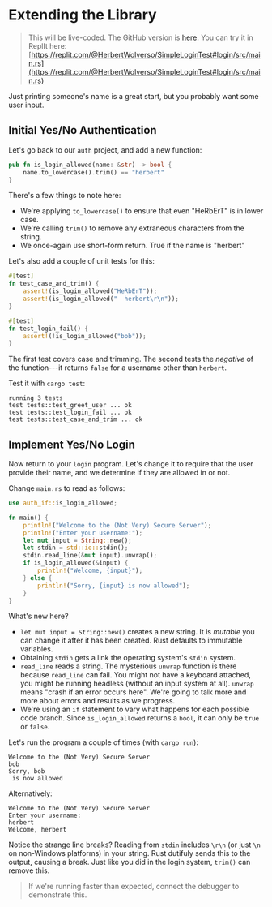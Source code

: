 # Extending the Library

> This will be live-coded. The GitHub version is [here](/src/auth_if/). You can try it in ReplIt here: [https://replit.com/@HerbertWolverso/SimpleLoginTest#login/src/main.rs](https://replit.com/@HerbertWolverso/SimpleLoginTest#login/src/main.rs)

Just printing someone's name is a great start, but you probably want
some user input.

## Initial Yes/No Authentication

Let's go back to our `auth` project, and add a new function:

```rust
pub fn is_login_allowed(name: &str) -> bool {
    name.to_lowercase().trim() == "herbert"
}
```

There's a few things to note here:
* We're applying `to_lowercase()` to ensure that even "HeRbErT" is in lower case.
* We're calling `trim()` to remove any extraneous characters from the string.
* We once-again use short-form return. True if the name is "herbert"

Let's also add a couple of unit tests for this:

```rust
#[test]
fn test_case_and_trim() {
    assert!(is_login_allowed("HeRbErT"));
    assert!(is_login_allowed("  herbert\r\n"));
}

#[test]
fn test_login_fail() {
    assert!(!is_login_allowed("bob"));
}
```

The first test covers case and trimming. The second tests the *negative* of
the function---it returns `false` for a username other than `herbert`.

Test it with `cargo test`:

```
running 3 tests
test tests::test_greet_user ... ok
test tests::test_login_fail ... ok
test tests::test_case_and_trim ... ok
```

## Implement Yes/No Login

Now return to your `login` program. Let's change it to require that the user provide their name,
and we determine if they are allowed in or not.

Change `main.rs` to read as follows:

```rust
use auth_if::is_login_allowed;

fn main() {
    println!("Welcome to the (Not Very) Secure Server");
    println!("Enter your username:");
    let mut input = String::new();
    let stdin = std::io::stdin();
    stdin.read_line(&mut input).unwrap();
    if is_login_allowed(&input) {
        println!("Welcome, {input}");
    } else {
        println!("Sorry, {input} is now allowed");
    }
}
```

What's new here?

* `let mut input = String::new()` creates a new string. It is *mutable* you can change it after it has been created. Rust defaults to immutable variables.
* Obtaining `stdin` gets a link the operating system's `stdin` system.
* `read_line` reads a string. The mysterious `unwrap` function is there because `read_line` can fail. You might not have a keyboard attached, you might be running headless (without an input system at all). `unwrap` means "crash if an error occurs here". We're going to talk more and more about errors and results as we progress.
* We're using an `if` statement to vary what happens for each possible code branch. Since `is_login_allowed` returns a `bool`, it can only be `true` or `false`.

Let's run the program a couple of times (with `cargo run`):

```
Welcome to the (Not Very) Secure Server
bob
Sorry, bob
 is now allowed
```

Alternatively:

```
Welcome to the (Not Very) Secure Server
Enter your username:
herbert
Welcome, herbert
```

Notice the strange line breaks? Reading from `stdin` includes `\r\n` (or just `\n` on non-Windows platforms) in your string. Rust dutifuly sends this to the output, causing a break. Just like you did in the login system, `trim()` can remove this.

> If we're running faster than expected, connect the debugger to demonstrate this.